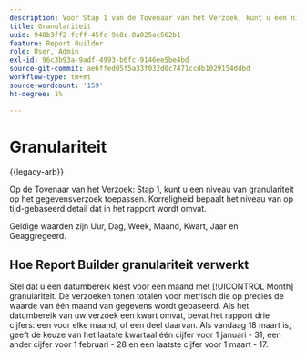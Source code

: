 ```yaml
---
description: Voor Stap 1 van de Tovenaar van het Verzoek, kunt u een niveau van granulariteit op het gegevensverzoek toepassen. Korreligheid bepaalt het niveau van op tijd-gebaseerd detail dat in het rapport wordt omvat.
title: Granulariteit
uuid: 948b3ff2-fcff-45fc-9e8c-8a025ac562b1
feature: Report Builder
role: User, Admin
exl-id: 96c3b93a-9adf-4993-b6fc-9146ee5be4bd
source-git-commit: ae6ffed05f5a33f032d0c7471ccdb1029154ddbd
workflow-type: tm+mt
source-wordcount: '159'
ht-degree: 1%

---
```


# Granulariteit

{{legacy-arb}}

Op de Tovenaar van het Verzoek: Stap 1, kunt u een niveau van granulariteit op het gegevensverzoek toepassen. Korreligheid bepaalt het niveau van op tijd-gebaseerd detail dat in het rapport wordt omvat.

Geldige waarden zijn Uur, Dag, Week, Maand, Kwart, Jaar en Geaggregeerd.

## Hoe Report Builder granulariteit verwerkt

Stel dat u een datumbereik kiest voor een maand met [!UICONTROL Month] granulariteit. De verzoeken tonen totalen voor metrisch die op precies de waarde van één maand van gegevens wordt gebaseerd. Als het datumbereik van uw verzoek een kwart omvat, bevat het rapport drie cijfers: een voor elke maand, of een deel daarvan. Als vandaag 18 maart is, geeft de keuze van het laatste kwartaal één cijfer voor 1 januari - 31, een ander cijfer voor 1 februari - 28 en een laatste cijfer voor 1 maart - 17.
